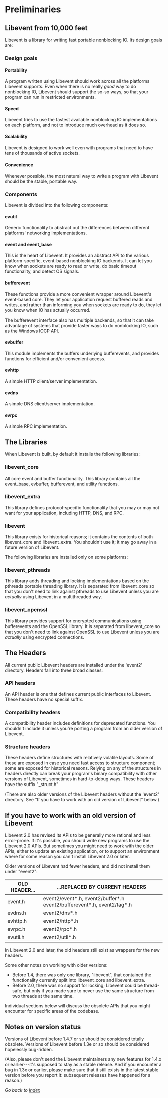 # Preliminaries

## Libevent from 10,000 feet

Libevent is a library for writing fast portable nonblocking IO. Its design goals are:

### Design goals

#### Portability

A program written using Libevent should work across all the platforms Libevent supports.  Even when there is no really _good_ way to do nonblocking IO, Libevent should support the so-so ways, so that your program can run in restricted environments.

#### Speed

Libevent tries to use the fastest available nonblocking IO implementations on each platform, and not to introduce much overhead as it does so.

#### Scalability

Libevent is designed to work well even with programs that need to have tens of thousands of active sockets.

#### Convenience

Whenever possible, the most natural way to write a program with Libevent should be the stable, portable way.

### Components

Libevent is divided into the following components:

#### evutil

Generic functionality to abstract out the differences between different platforms' networking implementations.

#### event and event_base

This is the heart of Libevent.  It provides an abstract API to the various platform-specific, event-based nonblocking IO backends. It can let you know when sockets are ready to read or write, do basic timeout functionality, and detect OS signals.

#### bufferevent

These functions provide a more convenient wrapper around Libevent's event-based core.  They let your application request buffered reads and writes, and rather than informing you when sockets are ready to do, they let you know when IO has actually occurred.

The bufferevent interface also has multiple backends, so that it can take advantage of systems that provide faster ways to do nonblocking IO, such as the Windows IOCP API.

#### evbuffer

This module implements the buffers underlying bufferevents, and provides functions for efficient and/or convenient access.

#### evhttp

A simple HTTP client/server implementation.

#### evdns

A simple DNS client/server implementation.

#### evrpc

A simple RPC implementation.

## The Libraries

When Libevent is built, by default it installs the following libraries:

### libevent_core

All core event and buffer functionality. This library contains all the event_base, evbuffer, bufferevent, and utility functions.

### libevent_extra

This library defines protocol-specific functionality that you may or may not want for your application, including HTTP, DNS, and RPC.

### libevent

This library exists for historical reasons; it contains the contents of both libevent_core and libevent_extra. You shouldn't use it; it may go away in a future version of Libevent.

The following libraries are installed only on some platforms:

### libevent_pthreads

This library adds threading and locking implementations based on the pthreads portable threading library.  It is separated from libevent\_core so that you don't need to link against pthreads to use Libevent unless you are _actually_ using Libevent in a multithreaded way.

### libevent_openssl

This library provides support for encrypted communications using bufferevents and the OpenSSL library.  It is separated from libevent\_core so that you don't need to link against OpenSSL to use Libevent unless you are _actually_ using encrypted connections.

## The Headers

All current public Libevent headers are installed under the 'event2' directory. Headers fall into three broad classes:

### API headers

An API header is one that defines current public interfaces to Libevent. These headers have no special suffix.

### Compatibility headers

A compatibility header includes definitions for deprecated functions. You shouldn't include it unless you're porting a program from an older version of Libevent.

### Structure headers

These headers define structures with relatively volatile layouts. Some of these are exposed in case you need fast access to structure component; some are exposed for historical reasons. Relying on any of the structures in headers directly can break your program's binary compatibility with other versions of Libevent, sometimes in hard-to-debug ways. These headers have the suffix "_struct.h"

(There are also older versions of the Libevent headers without the 'event2' directory.  See "If you have to work with an old version of Libevent" below.)

## If you have to work with an old version of Libevent

Libevent 2.0 has revised its APIs to be generally more rational and less error-prone.  If it's possible, you should write new programs to use the Libevent 2.0 APIs.  But sometimes you might need to work with the older APIs, either to update an existing application, or to support an environment where for some reason you can't install Libevent 2.0 or later.

Older versions of Libevent had fewer headers, and did not install them under "event2":

| OLD HEADER... | ...REPLACED BY CURRENT HEADERS |
| --- | --- |
| event.h    | event2/event*.h, event2/buffer*.h event2/bufferevent*.h, event2/tag*.h |
| evdns.h    | event2/dns*.h |
| evhttp.h   | event2/http*.h |
| evrpc.h    | event2/rpc*.h |
| evutil.h   | event2/util*.h |

In Libevent 2.0 and later, the old headers still exist as wrappers for the new headers.

Some other notes on working with older versions:

- Before 1.4, there was only one library, "libevent", that contained the functionality currently split into libevent_core and libevent_extra.
- Before 2.0, there was no support for locking; Libevent could be thread-safe, but only if you made sure to never use the same structure from two threads at the same time.

Individual sections below will discuss the obsolete APIs that you might encounter for specific areas of the codebase.

## Notes on version status

Versions of Libevent before 1.4.7 or so should be considered totally obsolete.  Versions of Libevent before 1.3e or so should be considered hopelessly bug-ridden.

(Also, please don't send the Libevent maintainers any new features for 1.4.x or earlier---it's supposed to stay as a stable release. And if you encounter a bug in 1.3x or earlier, please make sure that it still exists in the latest stable version before you report it: subsequent releases have happened for a reason.)

_Go back to [Index](README.md)_
